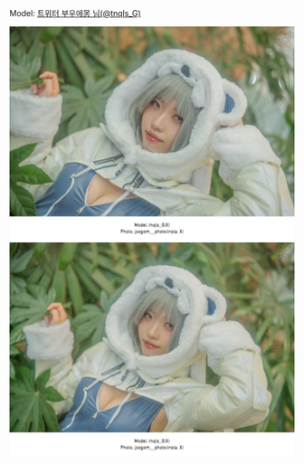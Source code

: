 ﻿---
dddd: 2023.12.03 AGF
nickname: 부우에몽
sns_type: x
sns_id: tnqls_G
---

Model: <a href="https://x.com/tnqls_G" target="_blank">트위터 부우에몽 님(@tnqls_G)</a>

![DSC09195-Bearbeitet.jpeg](/assets/img/2023/12-03/DSC09195-Bearbeitet.jpeg)
![DSC09198-Bearbeitet.jpeg](/assets/img/2023/12-03/DSC09198-Bearbeitet.jpeg)